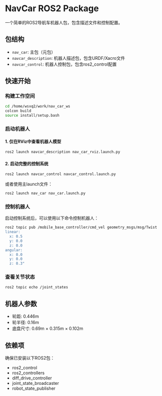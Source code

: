 # NavCar ROS2 Package

一个简单的ROS2导航车机器人包，包含描述文件和控制配置。

## 包结构

- `nav_car`: 主包（元包）
- `navcar_description`: 机器人描述包，包含URDF/Xacro文件
- `navcar_control`: 机器人控制包，包含ros2_control配置

## 快速开始

### 构建工作空间

```bash
cd /home/wsxq2/work/nav_car_ws
colcon build
source install/setup.bash
```

### 启动机器人

#### 1. 仅在RViz中查看机器人模型

```bash
ros2 launch navcar_description nav_car_rviz.launch.py
```

#### 2. 启动完整的控制系统

```bash
ros2 launch navcar_control navcar_control.launch.py
```

或者使用主launch文件：

```bash
ros2 launch nav_car nav_car.launch.py
```

### 控制机器人

启动控制系统后，可以使用以下命令控制机器人：

```bash
ros2 topic pub /mobile_base_controller/cmd_vel geometry_msgs/msg/Twist "
linear:
  x: 0.5
  y: 0.0
  z: 0.0
angular:
  x: 0.0
  y: 0.0
  z: 0.3"
```

### 查看关节状态

```bash
ros2 topic echo /joint_states
```

## 机器人参数

- 轮距: 0.446m
- 轮半径: 0.16m
- 底盘尺寸: 0.69m × 0.315m × 0.102m

## 依赖项

确保已安装以下ROS2包：
- ros2_control
- ros2_controllers
- diff_drive_controller
- joint_state_broadcaster
- robot_state_publisher
